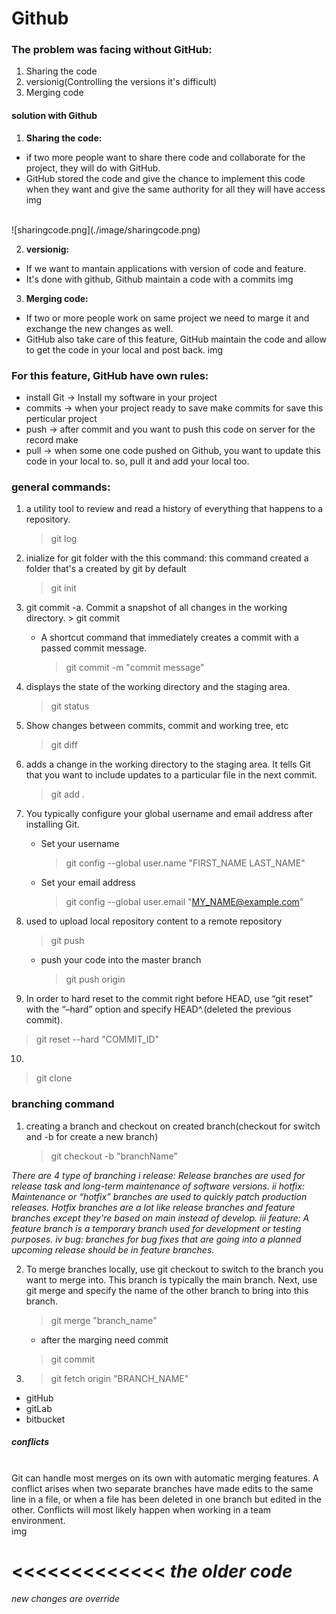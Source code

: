 # Github

### The problem was facing without GitHub:
1. Sharing the code
2. versionig(Controlling the versions it's difficult)
3. Merging code

#### solution with Github
1. **Sharing the code:**
  - if two more people want to share there code and collaborate for the project, they will do with GitHub.
  - GitHub stored the code and give the chance to implement this code when they want and give the same authority for all they will have access
  img
  <br>
  ![sharingcode.png](./image/sharingcode.png)

2. **versionig:**
 - If we want to mantain applications with version of code and feature.
 - It's done with github, Github maintain a code with a commits
 img

3. **Merging code:**
 - If two or more people work on same project we need to marge it and exchange the new changes as well.
 - GitHub also take care of this feature, GitHub maintain the code and allow to get the code in your local and post back.
 img


### For this feature, GitHub have own rules:
- install Git -> Install my software in your project
- commits -> when your project ready to save make commits for save this perticular project
- push -> after commit and you want to push this code on server for the record make
- pull -> when some one code pushed on Github, you want to update this code in your local to. so, pull it and add your local too.



### general commands:
1. a utility tool to review and read a history of everything that happens to a repository.
    > git log

2. inialize for git folder with the this command: this command created a folder that's a created by git by default
    > git init
    
3. git commit -a. Commit a snapshot of all changes in the working directory.
       > git commit
   - A shortcut command that immediately creates a commit with a passed commit message.
       >  git commit -m "commit message"

4. displays the state of the working directory and the staging area.
    > git status

5. Show changes between commits, commit and working tree, etc
    > git diff

6. adds a change in the working directory to the staging area. It tells Git that you want to include updates to a particular file in the next commit. 
    > git add .

7. You typically configure your global username and email address after installing Git.
   - Set your username
       > git config --global user.name "FIRST_NAME LAST_NAME"
   - Set your email address
       > git config --global user.email "MY_NAME@example.com"

8. used to upload local repository content to a remote repository
     > git push
   - push your code into the master branch
     > git push origin

9. In order to hard reset to the commit right before HEAD, use “git reset” with the “–hard” option and specify HEAD^.(deleted the previous commit).
  > git reset --hard "COMMIT_ID"

10. 
  > git clone



### branching command
1. creating a branch and checkout on created branch(checkout for switch and -b for create a new branch)
   > git checkout -b "branchName"

*There are 4 type of branching*
  *i release: Release branches are used for release task and long-term maintenance of software versions.*
  *ii hotfix: Maintenance or “hotfix” branches are used to quickly patch production releases. Hotfix branches are a lot like release branches and feature branches except they're based on main instead of develop.*
  *iii feature: A feature branch is a temporary branch used for development or testing purposes.*
  *iv bug: branches for bug fixes that are going into a planned upcoming release should be in feature branches.* 

2. To merge branches locally, use git checkout to switch to the branch you want to merge into. This branch is typically the main branch. Next, use git merge and specify the name of the other branch to bring into this branch.
   > git merge "branch_name"
   - after the marging need commit
   > git commit 

3. 
   > git fetch origin "BRANCH_NAME"


- gitHub
- gitLab
- bitbucket

##### conflicts
<br>
Git can handle most merges on its own with automatic merging features. A conflict arises when two separate branches have made edits to the same line in a file, or when a file has been deleted in one branch but edited in the other. Conflicts will most likely happen when working in a team environment.
<br>
   img

<<<<<<<<<<<<<
*the older code*
=============
*new changes are override*
>>>>>>>>>>>>>>








